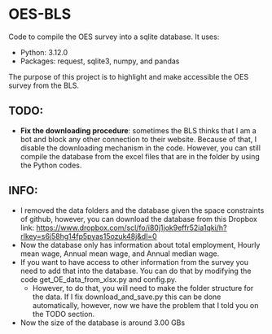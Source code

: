 # OES-BLS
 Code to compile the OES survey into a sqlite database. It uses:
 - Python: 3.12.0
 - Packages: request, sqlite3, numpy, and pandas
 

 The purpose of this project is to highlight and make accessible the OES survey from the BLS. 
 
## TODO: 
- **Fix the downloading procedure**: sometimes the BLS thinks that I am a bot and block any other connection to their website. Because of that, I disable the downloading mechanism in the code. However, you can still compile the database from the excel files that are in the folder by using the Python codes. 

## INFO: 
- I removed the data folders and the database given the space constraints of github, however, you can download the database from this Dropbox link: https://www.dropbox.com/scl/fo/i80j1jok9effr52ia1qki/h?rlkey=s6j58hg14fp5pyas15ozuk48j&dl=0
- Now the database only has information about total employment, Hourly mean wage, Annual mean wage, and Annual median wage. 
- If you want to have access to other information from the survey you need to add that into the database. You can do that by modifying the code get_OE_data_from_xlsx.py and config.py.
    - However, to do that, you will need to make the folder structure for the data. If I fix download_and_save.py this can be done automatically, however, now we have the problem that I told you on the TODO section.
- Now the size of the database is around 3.00 GBs


